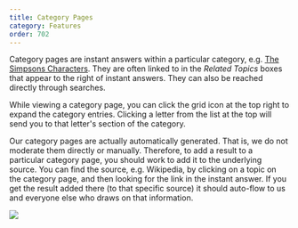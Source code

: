 ```yaml
---
title: Category Pages
category: Features
order: 702
---
```

<html><body><p>Category pages are instant answers within a particular category, e.g. <a href="http://duckduckgo.com/c/The_Simpsons_Characters">The Simpsons Characters</a>. They are often linked to in the <em>Related Topics</em> boxes that appear to the right of instant answers. They can also be reached directly through searches.</p>&#xD;
&#xD;
<p>While viewing a category page, you can click the grid icon at the top right to expand the category entries. Clicking a letter from the list at the top will send you to that letter's section of the category.</p>&#xD;
&#xD;
<p>Our category pages are actually automatically generated. That is, we do not moderate them directly or manually. Therefore, to add a result to a particular category page, you should work to add it to the underlying source. You can find the source, e.g. Wikipedia, by clicking on a topic on the category page, and then looking for the link in the instant answer. If you get the result added there (to that specific source) it should auto-flow to us and everyone else who draws on that information.</p>&#xD;
&#xD;
<img src="/edition-jekyll-template/images/8217129c368c3760f5d13eb8db7ae19f.png"></img></body></html>